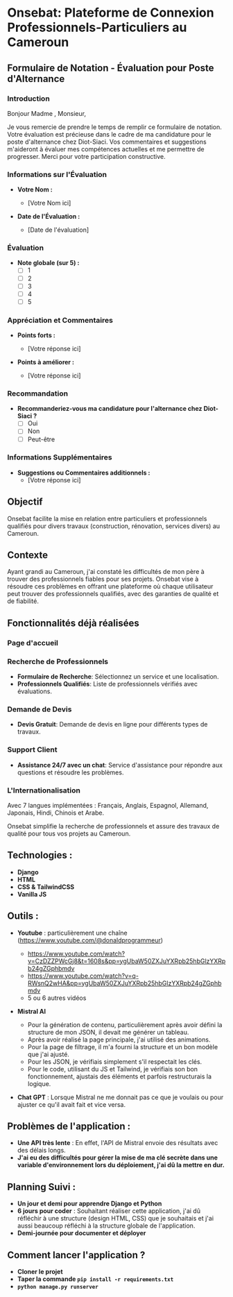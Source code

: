 # Onsebat: Plateforme de Connexion Professionnels-Particuliers au Cameroun
## Formulaire de Notation - Évaluation pour Poste d'Alternance

### Introduction

Bonjour Madme , Monsieur,

Je vous remercie de prendre le temps de remplir ce formulaire de notation. Votre évaluation est précieuse dans le cadre de ma candidature pour le poste d'alternance chez Diot-Siaci. Vos commentaires et suggestions m'aideront à évaluer mes compétences actuelles et me permettre de progresser. Merci pour votre participation constructive.

### Informations sur l'Évaluation

- **Votre Nom :**
  - [Votre Nom ici]

- **Date de l'Évaluation :**
  - [Date de l'évaluation]

### Évaluation

- **Note globale (sur 5) :**
  - [ ] 1
  - [ ] 2
  - [ ] 3
  - [ ] 4
  - [ ] 5

### Appréciation et Commentaires

- **Points forts :**
  - [Votre réponse ici]

- **Points à améliorer :**
  - [Votre réponse ici]

### Recommandation

- **Recommanderiez-vous ma candidature pour l'alternance chez Diot-Siaci ?**
  - [ ] Oui
  - [ ] Non
  - [ ] Peut-être

### Informations Supplémentaires

- **Suggestions ou Commentaires additionnels :**
  - [Votre réponse ici]
 
    
## Objectif
Onsebat facilite la mise en relation entre particuliers et professionnels qualifiés pour divers travaux (construction, rénovation, services divers) au Cameroun.

## Contexte
Ayant grandi au Cameroun, j'ai constaté les difficultés de mon père à trouver des professionnels fiables pour ses projets. Onsebat vise à résoudre ces problèmes en offrant une plateforme où chaque utilisateur peut trouver des professionnels qualifiés, avec des garanties de qualité et de fiabilité.

## Fonctionnalités déjà réalisées

### Page d'accueil 
### Recherche de Professionnels
- **Formulaire de Recherche**: Sélectionnez un service et une localisation.
- **Professionnels Qualifiés**: Liste de professionnels vérifiés avec évaluations.

### Demande de Devis
- **Devis Gratuit**: Demande de devis en ligne pour différents types de travaux.

### Support Client
- **Assistance 24/7 avec un chat**: Service d'assistance pour répondre aux questions et résoudre les problèmes.

### L'Internationalisation 
Avec 7 langues implémentées : Français, Anglais, Espagnol, Allemand, Japonais, Hindi, Chinois et Arabe.

Onsebat simplifie la recherche de professionnels et assure des travaux de qualité pour tous vos projets au Cameroun.

## Technologies : 
- **Django**
- **HTML**
- **CSS & TailwindCSS**
- **Vanilla JS**

## Outils : 
- **Youtube** : particulièrement une chaîne (https://www.youtube.com/@donaldprogrammeur)  
   + https://www.youtube.com/watch?v=CzDZZPWcGj8&t=1608s&pp=ygUbaW50ZXJuYXRpb25hbGlzYXRpb24gZGphbmdv
   + https://www.youtube.com/watch?v=q-RWsnQ2wHA&pp=ygUbaW50ZXJuYXRpb25hbGlzYXRpb24gZGphbmdv
   + 5 ou 6 autres vidéos

- **Mistral AI**
   + Pour la génération de contenu, particulièrement après avoir défini la structure de mon JSON, il devait me générer un tableau.
   + Après avoir réalisé la page principale, j'ai utilisé des animations.
   + Pour la page de filtrage, il m'a fourni la structure et un bon modèle que j'ai ajusté.
   + Pour les JSON, je vérifiais simplement s'il respectait les clés.
   + Pour le code, utilisant du JS et Tailwind, je vérifiais son bon fonctionnement, ajustais des éléments et parfois restructurais la logique.

- **Chat GPT** : Lorsque Mistral ne me donnait pas ce que je voulais ou pour ajuster ce qu'il avait fait et vice versa.

## Problèmes de l'application : 
- **Une API très lente** : En effet, l'API de Mistral envoie des résultats avec des délais longs.
- **J'ai eu des difficultés pour gérer la mise de ma clé secrète dans une variable d'environnement lors du déploiement, j'ai dû la mettre en dur.**

## Planning  Suivi : 
- **Un jour et demi pour apprendre Django et Python**
- **6 jours pour coder** : Souhaitant réaliser cette application, j'ai dû réfléchir à une structure (design HTML, CSS) que je souhaitais et j'ai aussi beaucoup réfléchi à la structure globale de l'application.
- **Demi-journée pour documenter et déployer**

## Comment lancer l'application ?
- **Cloner le projet**
- **Taper la commande `pip install -r requirements.txt`**
- **`python manage.py runserver`**
